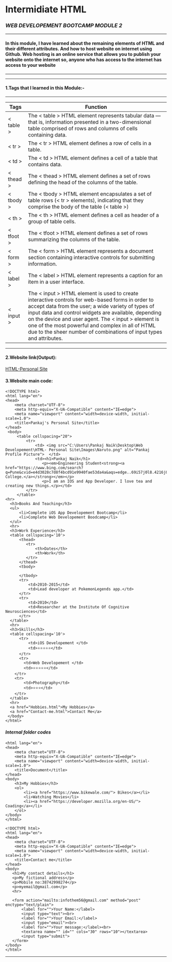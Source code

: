 # Intermidiate HTML
### _WEB DEVELOPEMENT BOOTCAMP MODULE 2_
---
<!-- blockcode-->
#### __In this module, I have learned about the remaining elements of HTML and their different attributes. And how to host website on internet using Github. Web hosting is an online service that allows you to publish your website onto the internet so, anyone who has access to the internet has access to your website__

___
___
<!-- ol-->
<!-- blockquote -->
#### __1.Tags that I learned in this Module:-__
___
 <!-- Tables-->
 |Tags   |Function|
 |-------|--------|
 |< table >|The < table > HTML element represents tabular data — that is, information presented in a two-dimensional table comprised of rows and columns of cells containing data.|
|< tr  > |The < tr > HTML element defines a row of cells in a table.|
 |< td >|The < td > HTML element defines a cell of a table that contains data.|
 |< thead >|The < thead > HTML element defines a set of rows defining the head of the columns of the table.|
 |< tbody >|The < tbody > HTML element encapsulates a set of table rows (< tr > elements), indicating that they comprise the body of the table (< table >)|
 |< th >|The < th > HTML element defines a cell as header of a group of table cells. |
 |< tfoot > |The < tfoot > HTML element defines a set of rows summarizing the columns of the table.|
 |< form >|The < form > HTML element represents a document section containing interactive controls for submitting information.|
 |< label >|The < label > HTML element represents a caption for an item in a user interface.|
|< input >|The < input > HTML element is used to create interactive controls for web-based forms in order to accept data from the user; a wide variety of types of input data and control widgets are available, depending on the device and user agent. The < input > element is one of the most powerful and complex in all of HTML due to the sheer number of combinations of input types and attributes.|
___

 <!-- ol-->
 <!-- blockquote -->
 #### **2.Website link(Output):**
 <!-- Links -->
[HTML-Personal Site](https://pankajop80.github.io/CV/)



<!-- ol-->
<!-- blockquote -->
#### **3.Website main code:**

```
<!DOCTYPE html>
<html lang="en">
<head>
    <meta charset="UTF-8">
    <meta http-equiv="X-UA-Compatible" content="IE=edge">
    <meta name="viewport" content="width=device-width, initial-scale=1.0">
    <title>Pankaj's Personal Site</title>
</head>
 <body>
     <table cellspacing="20">
         <tr>
             <td> <img src="C:\Users\Pankaj Naik\Desktop\Web Developement\HTML- Personal Site\Images\Naruto.png" alt="Pankaj Profile Picture">  </td>
             <td><h1>Pankaj Naik</h1>      
                <p><em>Engineering Student<strong><a href="https://www.bing.com/search?q=Pune&cvid=e4d3028c7d8f4bcd91e9940fae53da4a&aqs=edge..69i57j0l8.4216j0j1&pglt=43&FORM=ANNTA1&PC=ASTS">Pune College.</a></strong></em></p>
                <p>I am an IOS and App Developer. I love tea and creating new things.</p></td>
         </tr>
     </table>
<hr>
  <h3>Books And Teaching</h3>
  <ul>
      <li>Complete iOS App Developement Bootcamp</li>
      <li>Complete Web Developement Boodcamp</li>
  </ul>
  <hr>
  <h3>Work Experience</h3>
  <table cellspacing='10'>
      <thead>
         <tr>
             <th>Dates</th>
             <th>Work</th>
         </tr>
      </thead>
      <tbody>

      </tbody>
      <tr>
          <td>2010-2015</td>
          <td>Lead developer at PokemonLegends app.</td>
      </tr>
      <tr>
          <td>2010</td>
          <td>Researcher at the Institute Of Cognitive Neurosciences</td>
      </tr>
  </table>
  <hr>
  <h3>Skills</h3>
  <table cellspacing='10'>
      <tr>
          <td>iOS Developement </td>
          <td>⭐⭐⭐⭐⭐</td>
      </tr>
      <tr>
        <td>Web Developement </td>
        <td>⭐⭐⭐⭐⭐</td>
    </tr>
    <tr>
        <td>Photography</td>
        <td>⭐⭐⭐</td>
    </tr>
  </table>
  <hr>
  <a href="Hobbies.html">My Hobbies</a>
  <a href="Contact-me.html">Contact Me</a>
 </body>
</html>

```

<!-- blockquote-->

####  ___Internal folder codes___
```<!DOCTYPE html>
<html lang="en">
<head>
    <meta charset="UTF-8">
    <meta http-equiv="X-UA-Compatible" content="IE=edge">
    <meta name="viewport" content="width=device-width, initial-scale=1.0">
    <title>Document</title>
</head>
<body>
    <h3>My Hobbies</h3>
    <ol>
        <li><a href="https://www.bikewale.com/"> Bikes</a></li>
        <li>Watching Movies</li>
        <li><a href="https://developer.mozilla.org/en-US/"> Coading</a></li>
    </ol>  
</body>
</html>
```
```
<!DOCTYPE html>
<html lang="en">
<head>
    <meta charset="UTF-8">
    <meta http-equiv="X-UA-Compatible" content="IE=edge">
    <meta name="viewport" content="width=device-width, initial-scale=1.0">
    <title>Contact me</title>
</head>
<body>
   <h1>My contact details</h1> 
   <p>My fictional address</p>
   <p>Mobile no:38742998274</p>
   <p>myemail@gmail.com</p>
   <hr>

   <form action="mailto:infothem56@gmail.com" method="post" enctype="text/plain">
       <label for="">Your Name:</label>
       <input type="text"><br>
       <label for="">Your Email:</label>
       <input type="email"><br>
       <label for="">Your message:</label><br>
       <textarea name="" id="" cols="30" rows="10"></textarea>
       <input type="submit">
   </form>
</body>
</html>

```
___
